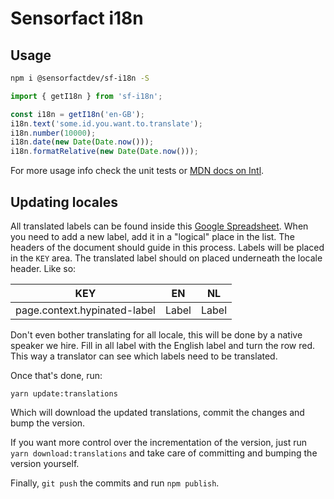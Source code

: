 # Sensorfact i18n

## Usage

```bash
npm i @sensorfactdev/sf-i18n -S
```

```javascript
import { getI18n } from 'sf-i18n';

const i18n = getI18n('en-GB');
i18n.text('some.id.you.want.to.translate');
i18n.number(10000);
i18n.date(new Date(Date.now()));
i18n.formatRelative(new Date(Date.now()));
```
For more usage info check the unit tests or [MDN docs on Intl](https://developer.mozilla.org/en-US/docs/Web/JavaScript/Reference/Global_Objects/Intl).

## Updating locales

All translated labels can be found inside this [Google Spreadsheet](https://docs.google.com/spreadsheets/d/1qDDH0aTg089GTEevK1hKLDcqNzKugMkH3OzK2uTpIkA/edit#gid=0).
When you need to add a new label, add it in a "logical" place in the list.
The headers of the document should guide in this process.
Labels will be placed in the `KEY` area. The translated label should on placed underneath the locale header.
Like so:

| KEY | EN | NL |
|:---:|:--:|:--:|
| page.context.hypinated-label | Label | Label |

Don't even bother translating for all locale, this will be done by a native speaker we hire. Fill in all label with the English label and turn the row red. This way a translator can see which labels need to be translated.

Once that's done, run:
```
yarn update:translations
```
Which will download the updated translations, commit the changes and bump the version.

If you want more control over the incrementation of the version, just run `yarn download:translations` and take care of committing and bumping the version yourself.

Finally, `git push` the commits and run `npm publish`.
